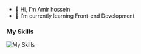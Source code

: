- 👋 Hi, I’m Amir hossein
- 🌱 I’m currently learning Front-end Development
### My Skills
![My Skills](https://skillicons.dev/icons?i=html,css,js)
<!---
amirhirx/amirhirx is a ✨ special ✨ repository because its `README.md` (this file) appears on your GitHub profile.
You can click the Preview link to take a look at your changes.
--->
